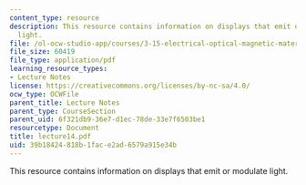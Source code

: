 ```yaml
---
content_type: resource
description: This resource contains information on displays that emit or modulate
  light.
file: /ol-ocw-studio-app/courses/3-15-electrical-optical-magnetic-materials-and-devices-fall-2006/39b18424818b1face2ad6579a915e34b_lecture14.pdf
file_size: 60419
file_type: application/pdf
learning_resource_types:
- Lecture Notes
license: https://creativecommons.org/licenses/by-nc-sa/4.0/
ocw_type: OCWFile
parent_title: Lecture Notes
parent_type: CourseSection
parent_uid: 6f321db9-36e7-d1ec-78de-33e7f6503be1
resourcetype: Document
title: lecture14.pdf
uid: 39b18424-818b-1fac-e2ad-6579a915e34b
---
```

This resource contains information on displays that emit or modulate light.